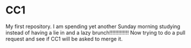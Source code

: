 # CC1
My first repository. 
I am spending yet another Sunday morning studying instead of having a lie in and a lazy brunch!!!!!!!!!!!!!
Now trying to do a pull request and see if CC1 will be asked to merge it.

